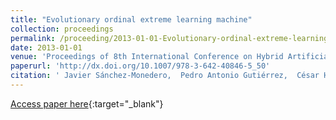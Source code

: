 ```yaml
---
title: "Evolutionary ordinal extreme learning machine"
collection: proceedings
permalink: /proceeding/2013-01-01-Evolutionary-ordinal-extreme-learning-machine
date: 2013-01-01
venue: 'Proceedings of 8th International Conference on Hybrid Artificial Intelligence Systems (HAIS2013)'
paperurl: 'http://dx.doi.org/10.1007/978-3-642-40846-5_50'
citation: ' Javier Sánchez-Monedero,  Pedro Antonio Gutiérrez,  César Hervás-Martínez, &quot;Evolutionary ordinal extreme learning machine.&quot; Proceedings of 8th International Conference on Hybrid Artificial Intelligence Systems (HAIS2013), Vol.8073, 2013, Salamanca (Spain), pp.500-509.'
---
```

[Access paper here](http://dx.doi.org/10.1007/978-3-642-40846-5_50){:target="_blank"}
